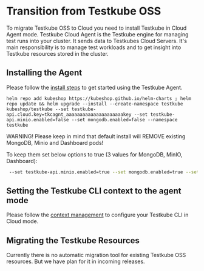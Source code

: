 # Transition from Testkube OSS

To migrate Testkube OSS to Cloud you need to install Testkube in Cloud Agent mode. Testkube Cloud Agent is the Testkube engine for managing test runs into your cluster. It sends data to Testkubes Cloud Servers. It's main responsibility is to manage test workloads and to get insight into Testkube resources stored in the cluster.


## Installing the Agent

Please follow the [install steps](installing-agent.md) to get started using the Testkube Agent.

```
helm repo add kubeshop https://kubeshop.github.io/helm-charts ; helm repo update && helm upgrade --install --create-namespace testkube kubeshop/testkube --set testkube-api.cloud.key=tkcagnt_aaaaaaaaaaaaaaaaaaaaakey --set testkube-api.minio.enabled=false --set mongodb.enabled=false --namespace testkube
```

WARNING! Please keep in mind that default install will REMOVE existing MongoDB, Minio and Dashboard pods!

To keep them set below options to true (3 values for MongoDB, MinIO, Dashboard):
```sh
 --set testkube-api.minio.enabled=true --set mongodb.enabled=true --set testkube-dashboard.enabled=true
```

## Setting the Testkube CLI context to the agent mode

Please follow the [context management](managing-cli-context.md) to configure your Testkube CLI in Cloud mode.


## Migrating the Testkube Resources

Currently there is no automatic migration tool for existing Testkube OSS resources. But we have plan for it in incoming releases.

